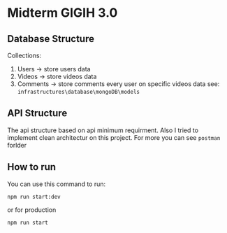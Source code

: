 # Midterm GIGIH 3.0

## Database Structure
Collections:
1. Users -> store users data
2. Videos -> store videos data
1. Comments -> store comments every user on specific videos data
see: `infrastructures\database\mongoDB\models`

## API Structure
The api structure based on api minimum requirment. Also I tried to implement clean architectur on this project.
For more you can see `postman` forlder

## How to run
You can use this command to run:
```
npm run start:dev
```
or for production
```
npm run start
```